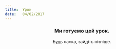 ```yaml
---
title:  Урок
date:   04/02/2017
---
```


### <center>Ми готуємо цей урок.</center>
<center>Будь ласка, зайдіть пізніше.</center>